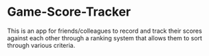 # Game-Score-Tracker
This is an app for friends/colleagues to record and track their scores against each other through a ranking system that allows them to sort through various criteria.
